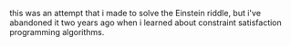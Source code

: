 this was an attempt that i made to solve the Einstein riddle, but i've abandoned it two years ago when i learned about constraint satisfaction programming algorithms.
